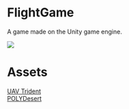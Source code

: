 # FlightGame
A game made on the Unity game engine.




![](https://github.com/FalmerF/FlightGame/blob/main/Recordings/gif_animation_004.gif)



# Assets
[UAV Trident](https://assetstore.unity.com/packages/3d/vehicles/space/uav-trident-46128)  
[POLYDesert](https://assetstore.unity.com/packages/3d/environments/landscapes/polydesert-107196)
